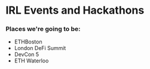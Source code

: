 # IRL Events and Hackathons

### Places we're going to be:

* ETHBoston
* London DeFi Summit
* DevCon 5
* ETH Waterloo

